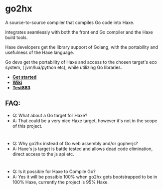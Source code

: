 

# go2hx

A source-to-source compiler that compiles Go code into Haxe.

Integrates seamlessly with both the front end Go compiler and the Haxe build tools.

Haxe developers get the library support of Golang, with the portability and usefulness of the Haxe language.

Go devs get the portability of Haxe and access to the chosen target's eco system, ( jvm/lua/python etc), while utilizing Go libraries.

* **[Get started](https://github.com/go2hx/go2hx#getting-started)**
* **[Wiki](https://github.com/go2hx/go2hx/wiki)**
* **[Test883](/test883)**

## FAQ:

* Q: What about a Go target for Haxe?
* A: That could be a very nice Haxe target, however it's not in the scope of this project.
#
* Q: Why go2hx instead of Go web assembly and/or gopherjs?
* A: Haxe's js target is battle tested and allows dead code elimination, direct access to the js api etc.
#
* Q: Is it possible for Haxe to Compile Go?
* A: Yes it will be possible 100% when go2hx gets bootstrapped to be in 100% Haxe, currently the project is 95% Haxe.

